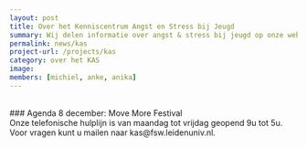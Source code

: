 ```yaml
---
layout: post
title: Over het Kenniscentrum Angst en Stress bij Jeugd
summary: Wij delen informatie over angst & stress bij jeugd op onze website en door middel van presentaties en workshops voor scholen en trainingen voor leerlingen.
permalink: news/kas
project-url: /projects/kas
category: over het KAS
image:
members: [michiel, anke, anika]
---
```



<br>
### Agenda
8 december: Move More Festival 
<br>
Onze telefonische hulplijn is van maandag tot vrijdag geopend 9u tot 5u.
Voor vragen kunt u mailen naar kas@fsw.leidenuniv.nl.




